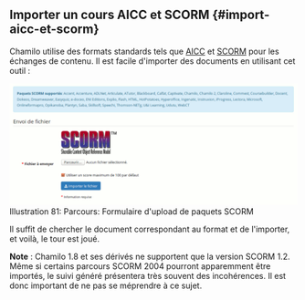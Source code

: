 ## Importer un cours AICC et SCORM {#import-aicc-et-scorm}

Chamilo utilise des formats standards tels que [AICC](http://fr.wikipedia.org/wiki/Aviation_Industry_CBT_Committee) et [SCORM](http://fr.wikipedia.org/wiki/Sharable_Content_Object_Reference_Model) pour les échanges de contenu. Il est facile d'importer des documents en utilisant cet outil :

![](../assets/image130.png)Illustration 81: Parcours: Formulaire d'upload de paquets SCORM

Il suffit de chercher le document correspondant au format et de l'importer, et voilà, le tour est joué.

**Note** : Chamilo 1.8 et ses dérivés ne supportent que la version SCORM 1.2. Même si certains parcours SCORM 2004 pourront apparemment être importés, le suivi généré présentera très souvent des incohérences. Il est donc important de ne pas se méprendre à ce sujet.

